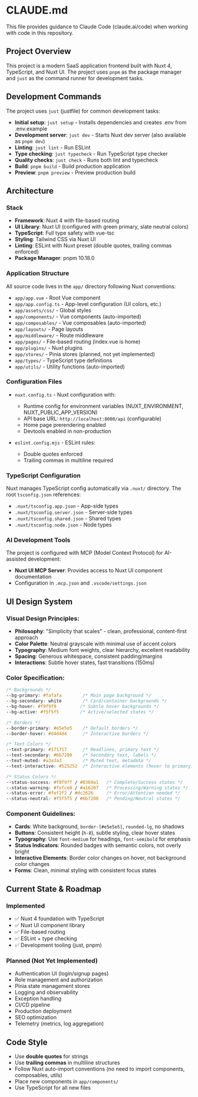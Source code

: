 # CLAUDE.md

This file provides guidance to Claude Code (claude.ai/code) when working with code in this repository.

## Project Overview

This project is a modern SaaS application frontend built with Nuxt 4, TypeScript, and Nuxt UI. The project uses `pnpm` as the package manager and `just` as the command runner for development tasks.

## Development Commands

The project uses `just` (justfile) for common development tasks:

- **Initial setup**: `just setup` - Installs dependencies and creates .env from .env.example
- **Development server**: `just dev` - Starts Nuxt dev server (also available as `pnpm dev`)
- **Linting**: `just lint` - Run ESLint
- **Type checking**: `just typecheck` - Run TypeScript type checker
- **Quality checks**: `just check` - Runs both lint and typecheck
- **Build**: `pnpm build` - Build production application
- **Preview**: `pnpm preview` - Preview production build

## Architecture

### Stack

- **Framework**: Nuxt 4 with file-based routing
- **UI Library**: Nuxt UI (configured with green primary, slate neutral colors)
- **TypeScript**: Full type safety with vue-tsc
- **Styling**: Tailwind CSS via Nuxt UI
- **Linting**: ESLint with Nuxt preset (double quotes, trailing commas enforced)
- **Package Manager**: pnpm 10.18.0

### Application Structure

All source code lives in the `app/` directory following Nuxt conventions:

- `app/app.vue` - Root Vue component
- `app/app.config.ts` - App-level configuration (UI colors, etc.)
- `app/assets/css/` - Global styles
- `app/components/` - Vue components (auto-imported)
- `app/composables/` - Vue composables (auto-imported)
- `app/layouts/` - Page layouts
- `app/middleware/` - Route middleware
- `app/pages/` - File-based routing (index.vue is home)
- `app/plugins/` - Nuxt plugins
- `app/stores/` - Pinia stores (planned, not yet implemented)
- `app/types/` - TypeScript type definitions
- `app/utils/` - Utility functions (auto-imported)

### Configuration Files

- `nuxt.config.ts` - Nuxt configuration with:

  - Runtime config for environment variables (NUXT_ENVIRONMENT, NUXT_PUBLIC_APP_VERSION)
  - API base URL: `http://localhost:8000/api` (configurable)
  - Home page prerendering enabled
  - Devtools enabled in non-production

- `eslint.config.mjs` - ESLint rules:
  - Double quotes enforced
  - Trailing commas in multiline required

### TypeScript Configuration

Nuxt manages TypeScript config automatically via `.nuxt/` directory. The root `tsconfig.json` references:

- `.nuxt/tsconfig.app.json` - App-side types
- `.nuxt/tsconfig.server.json` - Server-side types
- `.nuxt/tsconfig.shared.json` - Shared types
- `.nuxt/tsconfig.node.json` - Node types

### AI Development Tools

The project is configured with MCP (Model Context Protocol) for AI-assisted development:

- **Nuxt UI MCP Server**: Provides access to Nuxt UI component documentation
- Configuration in `.mcp.json` and `.vscode/settings.json`

## UI Design System

### Visual Design Principles:

- **Philosophy**: "Simplicity that scales" - clean, professional, content-first approach
- **Color Palette**: Neutral grayscale with minimal use of accent colors
- **Typography**: Medium font weights, clear hierarchy, excellent readability
- **Spacing**: Generous whitespace, consistent padding/margins
- **Interactions**: Subtle hover states, fast transitions (150ms)

### Color Specification:

```css
/* Backgrounds */
--bg-primary: #fafafa        /* Main page background */
--bg-secondary: white        /* Card/container backgrounds */
--bg-hover: #f9f9f9         /* Subtle hover backgrounds */
--bg-active: #f5f5f5        /* Active/selected states */

/* Borders */
--border-primary: #e5e5e5    /* Default borders */
--border-hover: #d4d4d4      /* Interactive borders */

/* Text Colors */
--text-primary: #171717      /* Headlines, primary text */
--text-secondary: #6b7280    /* Secondary text, labels */
--text-muted: #a3a3a3        /* Muted text, metadata */
--text-interactive: #525252  /* Interactive elements (hover to primary) */

/* Status Colors */
--status-success: #f0f9ff / #0369a1   /* Complete/Success states */
--status-warning: #fefce8 / #a16207   /* Processing/Warning states */
--status-error: #fef2f2 / #dc2626     /* Error/Attention needed */
--status-neutral: #f5f5f5 / #6b7280   /* Pending/Neutral states */
```

### Component Guidelines:

- **Cards**: White background, `border-[#e5e5e5]`, `rounded-lg`, no shadows
- **Buttons**: Consistent height (`h-8`), subtle styling, clear hover states
- **Typography**: Use `font-medium` for headings, `font-semibold` for emphasis
- **Status Indicators**: Rounded badges with semantic colors, not overly bright
- **Interactive Elements**: Border color changes on hover, not background color changes
- **Forms**: Clean, minimal styling with consistent focus states

## Current State & Roadmap

### Implemented

- ✅ Nuxt 4 foundation with TypeScript
- ✅ Nuxt UI component library
- ✅ File-based routing
- ✅ ESLint + type checking
- ✅ Development tooling (just, pnpm)

### Planned (Not Yet Implemented)

- Authentication UI (login/signup pages)
- Role management and authorization
- Pinia state management stores
- Logging and observability
- Exception handling
- CI/CD pipeline
- Production deployment
- SEO optimization
- Telemetry (metrics, log aggregation)

## Code Style

- Use **double quotes** for strings
- Use **trailing commas** in multiline structures
- Follow Nuxt auto-import conventions (no need to import components, composables, utils)
- Place new components in `app/components/`
- Use TypeScript for all new files
